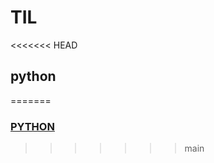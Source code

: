 # TIL
<<<<<<< HEAD
## python
=======
   ### [PYTHON](https://github.com/jinjaehyuk/TIL/tree/jin/PYTHON)
>>>>>>> main
    
